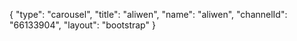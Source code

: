 {
    "type": "carousel",
    "title": "aliwen",
    "name": "aliwen",
    "channelId": "66133904",
    "layout": "bootstrap"
}